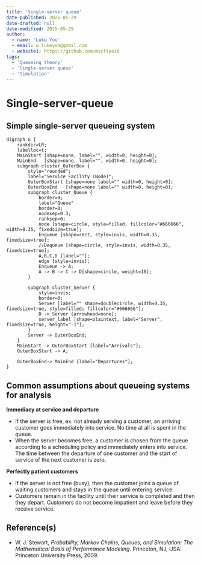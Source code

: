 ```yaml
---
title: 'Single-server queue'
date-published: 2025-05-29
date-drafted: null
date-modified: 2025-05-29
author:
  - name: 'Luke Yoo'
  - email: w.lukeyoo@gmail.com
  - website1: https://github.com/micttyoid
tags:
  - 'Queueing theory'
  - 'Single-server queue'
  - 'Simulation'
---
```


# Single-server-queue

## Simple single-server queueing system

```[dot]
digraph G {
    rankdir=LR;
    labelloc=t;
    MainStart [shape=none, label="", width=0, height=0];
    MainEnd   [shape=none, label="", width=0, height=0];
    subgraph cluster_OuterBox {
        style="rounded";
        label="Service Facility (Node)";
        OuterBoxStart [shape=none label="" width=0, height=0];
        OuterBoxEnd   [shape=none label="" width=0, height=0];
        subgraph cluster_Queue {
            border=0;
            label="Queue"
            border=0;
            nodesep=0.3;
            ranksep=0;
            node [shape=circle, style=filled, fillcolor="#666666", width=0.35, fixedsize=true];
            Enqueue [shape=rect, style=invis, width=0.35, fixedsize=true];
            //Dequeue [shape=circle, style=invis, width=0.35, fixedsize=true];
            A,B,C,D [label=""];
            edge [style=invis];
            Enqueue -> A;
            A -> B -> C -> D[shape=circle, weight=10];
        }
        
        subgraph cluster_Server {
            style=invis;
            border=0;            
            Server [label="" shape=doublecircle, width=0.35, fixedsize=true, style=filled; fillcolor="#666666"];
            D -> Server [arrowhead=none];
            server_label [shape=plaintext, label="Server", fixedsize=true, height="-1"];
        }
        Server -> OuterBoxEnd;
    }
    MainStart -> OuterBoxStart [label="Arrivals"];
    OuterBoxStart -> A;

    OuterBoxEnd-> MainEnd [label="Departures"];    
}
```

## Common assumptions about queueing systems for analysis

**Immediacy at service and departure**
- If the server is free, ex. not already serving a customer, an arriving customer goes immediately into service. No time at all is spent in the queue.
- When the server becomes free, a customer is chosen from the queue according to a scheduling policy and immediately enters into service. The time between the departure of one customer and the start of service of the next customer is zero.

**Perfectly patient customers**
- If the server is not free (busy), then the customer joins a queue of waiting customers and stays in the queue until entering service.
- Customers remain in the facility until their service is completed and then they depart. Customers do not become impatient and leave before they receive service.

## Reference(s)

- W. J. Stewart, _Probability, Markov Chains, Queues, and Simulation: The Mathematical Basis of Performance Modeling_. Princeton, NJ, USA: Princeton University Press, 2009.

